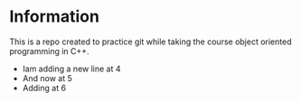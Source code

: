 # Information

This is a repo created to practice git while taking the course object oriented programming in C++.
- Iam adding a new line at 4
- And now at 5
- Adding at 6

